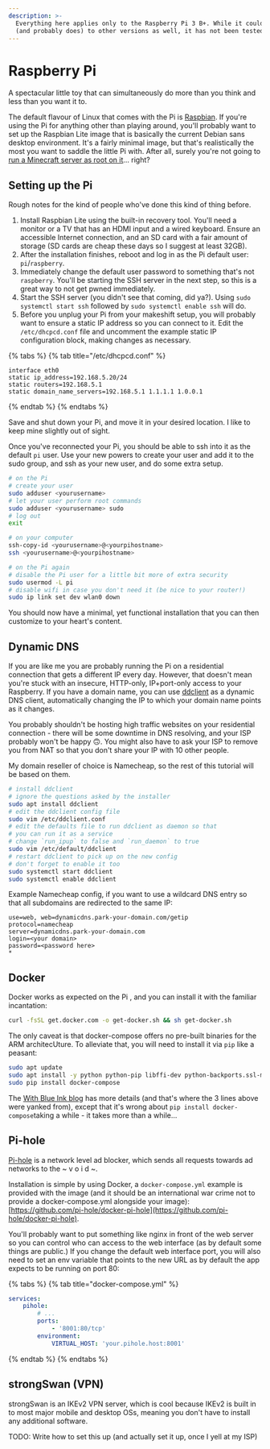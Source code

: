 ```yaml
---
description: >-
  Everything here applies only to the Raspberry Pi 3 B+. While it could apply
  (and probably does) to other versions as well, it has not been tested.
---
```


# Raspberry Pi

A spectacular little toy that can simultaneously do more than you think and less than you want it to.

The default flavour of Linux that comes with the Pi is [Raspbian](https://www.raspberrypi.org/downloads/raspbian/). If you're using the Pi for anything other than playing around, you'll probably want to set up the Raspbian Lite image that is basically the current Debian sans desktop environment. It's a fairly minimal image, but that's realistically the most you want to saddle the little Pi with. After all, surely you're not going to [run a Minecraft server as root on it](https://www.makeuseof.com/tag/setup-minecraft-server-raspberry-pi/)... right?

## Setting up the Pi

Rough notes for the kind of people who've done this kind of thing before.

1. Install Raspbian Lite using the built-in recovery tool. You'll need a monitor or a TV that has an HDMI input and a wired keyboard. Ensure an accessible Internet connection, and an SD card with a fair amount of storage \(SD cards are cheap these days so I suggest at least 32GB\).
2. After the installation finishes, reboot and log in as the Pi default user: `pi`/`raspberry`.
3. Immediately change the default user password to something that's not `raspberry`. You'll be starting the SSH server in the next step, so this is a great way to not get pwned immediately.
4. Start the SSH server \(you didn't see that coming, did ya?\). Using `sudo systemctl start ssh` followed by `sudo systemctl enable ssh` will do.
5. Before you unplug your Pi from your makeshift setup, you will probably want to ensure a static IP address so you can connect to it. Edit the `/etc/dhcpcd.conf` file and uncomment the example static IP configuration block, making changes as necessary.

{% tabs %}
{% tab title="/etc/dhcpcd.conf" %}
```text
interface eth0
static ip_address=192.168.5.20/24
static routers=192.168.5.1
static domain_name_servers=192.168.5.1 1.1.1.1 1.0.0.1
```
{% endtab %}
{% endtabs %}

Save and shut down your Pi, and move it in your desired location. I like to keep mine slightly out of sight.

Once you've reconnected your Pi, you should be able to ssh into it as the default `pi` user. Use your new powers to create your user and add it to the sudo group, and ssh as your new user, and do some extra setup.

```bash
# on the Pi
# create your user
sudo adduser <yourusername>
# let your user perform root commands
sudo adduser <yourusername> sudo
# log out
exit

# on your computer
ssh-copy-id <yourusername>@<yourpihostname>
ssh <yourusername>@<yourpihostname>

# on the Pi again
# disable the Pi user for a little bit more of extra security
sudo usermod -L pi
# disable wifi in case you don't need it (be nice to your router!)
sudo ip link set dev wlan0 down
```

You should now have a minimal, yet functional installation that you can then customize to your heart's content.

## Dynamic DNS

If you are like me you are probably running the Pi on a residential connection that gets a different IP every day. However, that doesn't mean you're stuck with an insecure, HTTP-only, IP+port-only access to your Raspberry. If you have a domain name, you can use [ddclient](http://ddclient.sourceforge.net) as a dynamic DNS client, automatically changing the IP to which your domain name points as it changes.

You probably shouldn't be hosting high traffic websites on your residential connection - there will be some downtime in DNS resolving, and your ISP probably won't be happy 🙃. You might also have to ask your ISP to remove you from NAT so that you don't share your IP with 10 other people.

My domain reseller of choice is Namecheap, so the rest of this tutorial will be based on them.

```bash
# install ddclient
# ignore the questions asked by the installer
sudo apt install ddclient
# edit the ddclient config file
sudo vim /etc/ddclient.conf
# edit the defaults file to run ddclient as daemon so that 
# you can run it as a service
# change `run_ipup` to false and `run_daemon` to true
sudo vim /etc/default/ddclient
# restart ddclient to pick up on the new config
# don't forget to enable it too
sudo systemctl start ddclient
sudo systemctl enable ddclient
```

Example Namecheap config, if you want to use a wildcard DNS entry so that all subdomains are redirected to the same IP:

```text
use=web, web=dynamicdns.park-your-domain.com/getip
protocol=namecheap 
server=dynamicdns.park-your-domain.com 
login=<your domain>
password=<password here>
*

```

## Docker

Docker works as expected on the Pi , and you can install it with the familiar incantation:

```bash
curl -fsSL get.docker.com -o get-docker.sh && sh get-docker.sh
```

The only caveat is that docker-compose offers no pre-built binaries for the ARM architecUture. To alleviate that, you will need to install it via `pip` like a peasant:

```bash
sudo apt update
sudo apt install -y python python-pip libffi-dev python-backports.ssl-match-hostname
sudo pip install docker-compose
```

The [With Blue Ink blog](https://withblue.ink/2019/07/13/yes-you-can-run-docker-on-raspbian.html) has more details \(and that's where the 3 lines above were yanked from\), except that it's wrong about `pip install docker-compose`taking a while - it takes more than a while...

## Pi-hole

[Pi-hole](https://pi-hole.net) is a network level ad blocker, which sends all requests towards ad networks to the ~ v o i d ~. 

Installation is simple by using Docker, a `docker-compose.yml` example is provided with the image \(and it should be an international war crime not to provide a docker-compose.yml alongside your image\): [https://github.com/pi-hole/docker-pi-hole](https://github.com/pi-hole/docker-pi-hole).

You'll probably want to put something like nginx in front of the web server so you can control who can access to the web interface \(as by default some things are public.\) If you change the default web interface port, you will also need to set an env variable that points to the new URL as by default the app expects to be running on port 80:

{% tabs %}
{% tab title="docker-compose.yml" %}
```yaml
services:
    pihole:
        # ...
        ports:
            - '8001:80/tcp'
        environment:
            VIRTUAL_HOST: 'your.pihole.host:8001'
```
{% endtab %}
{% endtabs %}

## strongSwan \(VPN\)

strongSwan is an IKEv2 VPN server, which is cool because IKEv2 is built in to most major mobile and desktop OSs, meaning you don't have to install any additional software. 

TODO: Write how to set this up \(and actually set it up, once I yell at my ISP\)



